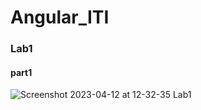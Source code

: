 # Angular_ITI

### Lab1
#### part1
![Screenshot 2023-04-12 at 12-32-35 Lab1](https://user-images.githubusercontent.com/83876328/231443402-c3057da3-d659-4e01-a092-861b6facd02f.png)
